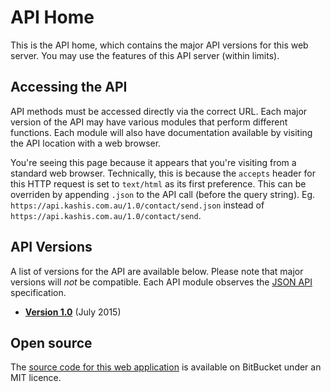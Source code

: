 # API Home
This is the API home, which contains the major API versions for this web server. You may use the features of this API server (within limits).

## Accessing the API
API methods must be accessed directly via the correct URL. Each major version of the API may have various modules that perform different functions. Each module will also have documentation available by visiting the API location with a web browser.

You're seeing this page because it appears that you're visiting from a standard web browser. Technically, this is because the `accepts` header for this HTTP request is set to `text/html` as its first preference. This can be overriden by appending `.json` to the API call (before the query string). Eg. `https://api.kashis.com.au/1.0/contact/send.json` instead of  `https://api.kashis.com.au/1.0/contact/send`.

## API Versions

A list of versions for the API are available below. Please note that major versions will _not_ be compatible. Each API module observes the [JSON API](http://jsonapi.org/) specification.

* **[Version 1.0](/1.0/)** (July 2015)

## Open source
The [source code for this web application](https://bitbucket.org/KashmaNiaC/website-api) is available on BitBucket under an MIT licence.